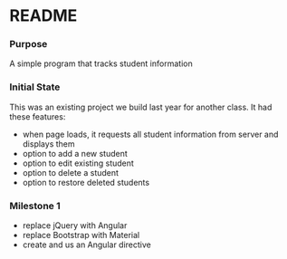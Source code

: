 # README

### Purpose
A simple program that tracks student information

### Initial State
This was an existing project we build last year for another class. It had these features:
* when page loads, it requests all student information from server and displays them
* option to add a new student
* option to edit existing student
* option to delete a student
* option to restore deleted students

### Milestone 1
* replace jQuery with Angular
* replace Bootstrap with Material
* create and us an Angular directive
